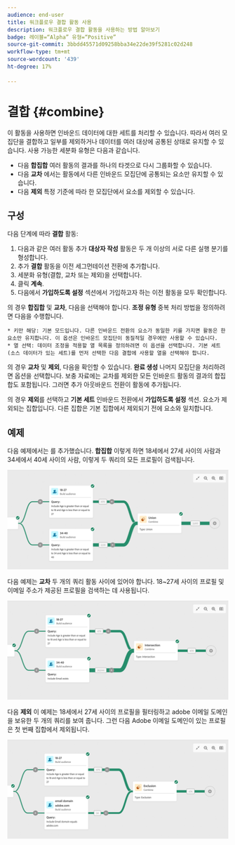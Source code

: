 ```yaml
---
audience: end-user
title: 워크플로우 결합 활동 사용
description: 워크플로우 결합 활동을 사용하는 방법 알아보기
badge: 레이블=“Alpha” 유형=“Positive”
source-git-commit: 3bbdd45571d09258bba34e22de39f5281c02d248
workflow-type: tm+mt
source-wordcount: '439'
ht-degree: 17%

---
```



# 결합 {#combine}

이 활동을 사용하면 인바운드 데이터에 대한 세트를 처리할 수 있습니다. 따라서 여러 모집단을 결합하고 일부를 제외하거나 데이터를 여러 대상에 공통된 상태로 유지할 수 있습니다. 사용 가능한 세분화 유형은 다음과 같습니다.

<!--
The **Combine** activity can be placed after any other activity, but not at the beginning of the workflow. Any activity can be placed after the **Combine**.
-->

* 다음 **합집합** 여러 활동의 결과를 하나의 타겟으로 다시 그룹화할 수 있습니다.
* 다음 **교차** 에서는 활동에서 다른 인바운드 모집단에 공통되는 요소만 유지할 수 있습니다.
* 다음 **제외** 특정 기준에 따라 한 모집단에서 요소를 제외할 수 있습니다.

## 구성

다음 단계에 따라 **결합** 활동:

1. 다음과 같은 여러 활동 추가 **대상자 작성** 활동은 두 개 이상의 서로 다른 실행 분기를 형성합니다.
1. 추가 **결합** 활동을 이전 세그먼테이션 전환에 추가합니다.
1. 세분화 유형(결합, 교차 또는 제외)을 선택합니다.
1. 클릭 **계속**.
1. 다음에서 **가입하도록 설정** 섹션에서 가입하고자 하는 이전 활동을 모두 확인합니다.

의 경우 **합집합** 및 **교차**, 다음을 선택해야 합니다. **조정 유형** 중복 처리 방법을 정의하려면 다음을 수행합니다.

    * 키만 해당: 기본 모드입니다. 다른 인바운드 전환의 요소가 동일한 키를 가지면 활동은 한 요소만 유지합니다. 이 옵션은 인바운드 모집단이 동질적일 경우에만 사용할 수 있습니다.
    * 열 선택: 데이터 조정을 적용할 열 목록을 정의하려면 이 옵션을 선택합니다. 기본 세트(소스 데이터가 있는 세트)를 먼저 선택한 다음 결합에 사용할 열을 선택해야 합니다.

의 경우 **교차** 및 **제외**, 다음을 확인할 수 있습니다. **완료 생성** 나머지 모집단을 처리하려면 옵션을 선택합니다. 보충 자료에는 교차를 제외한 모든 인바운드 활동의 결과의 합집합도 포함됩니다. 그러면 추가 아웃바운드 전환이 활동에 추가됩니다.

의 경우 **제외**&#x200B;를 선택하고 **기본 세트** 인바운드 전환에서 **가입하도록 설정** 섹션. 요소가 제외되는 집합입니다. 다른 집합은 기본 집합에서 제외되기 전에 요소와 일치합니다.

## 예제

다음 예제에서는 를 추가했습니다. **합집합** 이렇게 하면 18세에서 27세 사이의 사람과 34세에서 40세 사이의 사람, 이렇게 두 쿼리의 모든 프로필이 검색됩니다.

![](../assets/workflow-union-example.png)

다음 예제는 **교차** 두 개의 쿼리 활동 사이에 있어야 합니다. 18~27세 사이의 프로필 및 이메일 주소가 제공된 프로필을 검색하는 데 사용됩니다.

![](../assets/workflow-intersection-example.png)

다음 **제외** 이 예제는 18세에서 27세 사이의 프로필을 필터링하고 adobe 이메일 도메인을 보유한 두 개의 쿼리를 보여 줍니다. 그런 다음 Adobe 이메일 도메인이 있는 프로필은 첫 번째 집합에서 제외됩니다.

![](../assets/workflow-exclusion-example.png)





